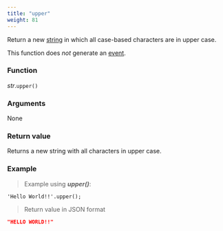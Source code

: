 ```yaml
---
title: "upper"
weight: 81
---
```


Return a new [string](..) in which all case-based characters are in upper case.

This function does *not* generate an [event](../../../overview/events).

### Function

*str*.`upper()`

### Arguments

None

### Return value

Returns a new string with all characters in upper case.

### Example

> Example using ***upper()***:

```thingsdb,json_response
'Hello World!!'.upper();
```

> Return value in JSON format

```json
"HELLO WORLD!!"
```
